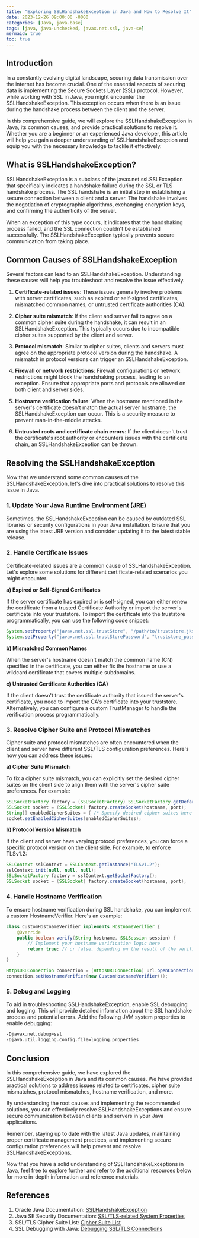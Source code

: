 ```yaml
---
title: "Exploring SSLHandshakeException in Java and How to Resolve It"
date: 2023-12-26 09:00:00 -0000
categories: [Java, java.base]
tags: [java, java-unchecked, javax.net.ssl, java-se]
mermaid: true
toc: true
---
```



## Introduction

In a constantly evolving digital landscape, securing data transmission over the internet has become crucial. One of the essential aspects of securing data is implementing the Secure Sockets Layer (SSL) protocol. However, while working with SSL in Java, you might encounter the SSLHandshakeException. This exception occurs when there is an issue during the handshake process between the client and the server.

In this comprehensive guide, we will explore the SSLHandshakeException in Java, its common causes, and provide practical solutions to resolve it. Whether you are a beginner or an experienced Java developer, this article will help you gain a deeper understanding of SSLHandshakeException and equip you with the necessary knowledge to tackle it effectively.

## What is SSLHandshakeException?

SSLHandshakeException is a subclass of the javax.net.ssl.SSLException that specifically indicates a handshake failure during the SSL or TLS handshake process. The SSL handshake is an initial step in establishing a secure connection between a client and a server. The handshake involves the negotiation of cryptographic algorithms, exchanging encryption keys, and confirming the authenticity of the server.

When an exception of this type occurs, it indicates that the handshaking process failed, and the SSL connection couldn't be established successfully. The SSLHandshakeException typically prevents secure communication from taking place.

## Common Causes of SSLHandshakeException

Several factors can lead to an SSLHandshakeException. Understanding these causes will help you troubleshoot and resolve the issue effectively.

1. **Certificate-related issues**: These issues generally involve problems with server certificates, such as expired or self-signed certificates, mismatched common names, or untrusted certificate authorities (CA).

2. **Cipher suite mismatch**: If the client and server fail to agree on a common cipher suite during the handshake, it can result in an SSLHandshakeException. This typically occurs due to incompatible cipher suites supported by the client and server.

3. **Protocol mismatch**: Similar to cipher suites, clients and servers must agree on the appropriate protocol version during the handshake. A mismatch in protocol versions can trigger an SSLHandshakeException.

4. **Firewall or network restrictions**: Firewall configurations or network restrictions might block the handshaking process, leading to an exception. Ensure that appropriate ports and protocols are allowed on both client and server sides.

5. **Hostname verification failure**: When the hostname mentioned in the server's certificate doesn't match the actual server hostname, the SSLHandshakeException can occur. This is a security measure to prevent man-in-the-middle attacks.

6. **Untrusted roots and certificate chain errors**: If the client doesn't trust the certificate's root authority or encounters issues with the certificate chain, an SSLHandshakeException can be thrown.

## Resolving the SSLHandshakeException

Now that we understand some common causes of the SSLHandshakeException, let's dive into practical solutions to resolve this issue in Java.

### 1. Update Your Java Runtime Environment (JRE)

Sometimes, the SSLHandshakeException can be caused by outdated SSL libraries or security configurations in your Java installation. Ensure that you are using the latest JRE version and consider updating it to the latest stable release.

### 2. Handle Certificate Issues

Certificate-related issues are a common cause of SSLHandshakeException. Let's explore some solutions for different certificate-related scenarios you might encounter.

**a) Expired or Self-Signed Certificates**

If the server certificate has expired or is self-signed, you can either renew the certificate from a trusted Certificate Authority or import the server's certificate into your truststore. To import the certificate into the truststore programmatically, you can use the following code snippet:

```java
System.setProperty("javax.net.ssl.trustStore", "/path/to/truststore.jks");
System.setProperty("javax.net.ssl.trustStorePassword", "truststore_password");
```

**b) Mismatched Common Names**

When the server's hostname doesn't match the common name (CN) specified in the certificate, you can either fix the hostname or use a wildcard certificate that covers multiple subdomains.

**c) Untrusted Certificate Authorities (CA)**

If the client doesn't trust the certificate authority that issued the server's certificate, you need to import the CA's certificate into your truststore. Alternatively, you can configure a custom TrustManager to handle the verification process programmatically.

### 3. Resolve Cipher Suite and Protocol Mismatches

Cipher suite and protocol mismatches are often encountered when the client and server have different SSL/TLS configuration preferences. Here's how you can address these issues:

**a) Cipher Suite Mismatch**

To fix a cipher suite mismatch, you can explicitly set the desired cipher suites on the client side to align them with the server's cipher suite preferences. For example:

```java
SSLSocketFactory factory = (SSLSocketFactory) SSLSocketFactory.getDefault();
SSLSocket socket = (SSLSocket) factory.createSocket(hostname, port);
String[] enabledCipherSuites = { /* Specify desired cipher suites here */ };
socket.setEnabledCipherSuites(enabledCipherSuites);
```

**b) Protocol Version Mismatch**

If the client and server have varying protocol preferences, you can force a specific protocol version on the client side. For example, to enforce TLSv1.2:

```java
SSLContext sslContext = SSLContext.getInstance("TLSv1.2");
sslContext.init(null, null, null);
SSLSocketFactory factory = sslContext.getSocketFactory();
SSLSocket socket = (SSLSocket) factory.createSocket(hostname, port);
```

### 4. Handle Hostname Verification

To ensure hostname verification during SSL handshake, you can implement a custom HostnameVerifier. Here's an example:

```java
class CustomHostnameVerifier implements HostnameVerifier {
    @Override
    public boolean verify(String hostname, SSLSession session) {
        // Implement your hostname verification logic here
        return true; // or false, depending on the result of the verification
    }
}

HttpsURLConnection connection = (HttpsURLConnection) url.openConnection();
connection.setHostnameVerifier(new CustomHostnameVerifier());
```

### 5. Debug and Logging

To aid in troubleshooting SSLHandshakeException, enable SSL debugging and logging. This will provide detailed information about the SSL handshake process and potential errors. Add the following JVM system properties to enable debugging:

```bash
-Djavax.net.debug=ssl
-Djava.util.logging.config.file=logging.properties
```

## Conclusion

In this comprehensive guide, we have explored the SSLHandshakeException in Java and its common causes. We have provided practical solutions to address issues related to certificates, cipher suite mismatches, protocol mismatches, hostname verification, and more.

By understanding the root causes and implementing the recommended solutions, you can effectively resolve SSLHandshakeExceptions and ensure secure communication between clients and servers in your Java applications.

Remember, staying up to date with the latest Java updates, maintaining proper certificate management practices, and implementing secure configuration preferences will help prevent and resolve SSLHandshakeExceptions.

Now that you have a solid understanding of SSLHandshakeExceptions in Java, feel free to explore further and refer to the additional resources below for more in-depth information and reference materials.

## References

1. Oracle Java Documentation: [SSLHandshakeException](https://docs.oracle.com/en/java/javase/11/docs/api/java.net.ssl/javax/net/ssl/SSLHandshakeException.html)
2. Java SE Security Documentation: [SSL/TLS-related System Properties](https://docs.oracle.com/en/java/javase/11/docs/specs/security/standard-names.html#standard-properties)
3. SSL/TLS Cipher Suite List: [Cipher Suite List](https://docs.oracle.com/en/java/javase/11/docs/specs/security/standard-names.html#jsse-ciphersuites)
4. SSL Debugging with Java: [Debugging SSL/TLS Connections](https://www.oracle.com/technical-resources/articles/javase/diagnosing-tls-ssl-java.html)
